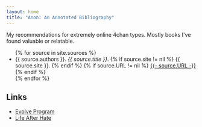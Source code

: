 ```yaml
---
layout: home
title: "Anon: An Annotated Bibliography"
---
```


My recommendations for extremely online 4chan types.
Mostly books I've found valuable or relatable.

<!-- - Martin Kantor. *Distancing: Avoidant Personality Disorder*. -->

<!-- - name:  Far-Right Canon -->
<!-- - J. R. R. Tolkien. *The Lord of the Rings* -->
<!-- - Andrew Anglin. [*A Normie's Guide to the Alt-Right*](https://web.archive.org/web/20231210135756/https://dailystormer.in/a-normies-guide-to-the-alt-right/). -->
<!-- - Andrew Mac Donald (William Pierce). [*The Turner Diaries*](https://archive.org/details/the-turner-diaries-andrew-mac-donald-william-pierce). -->
<!-- Philosphy -->
<!-- + Albert Camus. *The Rebel*. -->
<!-- + Max Stirner. The Unique and Its Property -->
<ul class="bib-ul">
{% for source in site.sources %}
  <li class="bib-li">
    {{ source.authors }}.
    <i>{{ source.title }}</i>.
    {% if source.site != nil %}
    {{ source.site }}.
    {% endif %}
    {% if source.URL != nil %}
    <a href="{{- source.URL -}}">{{- source.URL -}}</a>
    {% endif %}
  </li>
{% endfor %}
</ul>

## Links

+ [Evolve Program](https://evolveprogram.ca)
+ [Life After Hate](https://lifeafterhate.org)
